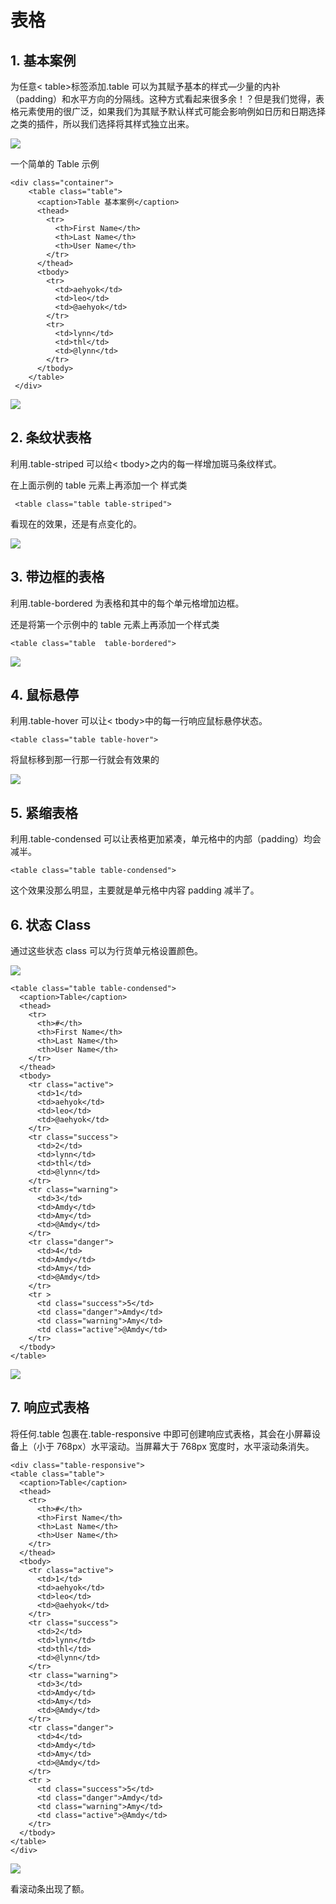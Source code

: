 # 表格

## 1. 基本案例

为任意< table>标签添加.table 可以为其赋予基本的样式—少量的内补（padding）和水平方向的分隔线。这种方式看起来很多余！？但是我们觉得，表格元素使用的很广泛，如果我们为其赋予默认样式可能会影响例如日历和日期选择之类的插件，所以我们选择将其样式独立出来。

![](https://dn-anything-about-doc.qbox.me/bootstrap/30.png)

一个简单的 Table 示例
```
<div class="container">
    <table class="table">  
      <caption>Table 基本案例</caption>  
      <thead>  
        <tr>  
          <th>First Name</th>  
          <th>Last Name</th>
          <th>User Name</th>  
        </tr>  
      </thead>  
      <tbody>  
        <tr>  
          <td>aehyok</td>  
          <td>leo</td> 
          <td>@aehyok</td>  
        </tr>
        <tr>  
          <td>lynn</td>  
          <td>thl</td> 
          <td>@lynn</td>  
        </tr>
      </tbody>  
    </table>  
 </div>
```

![](https://dn-anything-about-doc.qbox.me/bootstrap/31.png)

## 2. 条纹状表格

利用.table-striped 可以给< tbody>之内的每一样增加斑马条纹样式。

在上面示例的 table 元素上再添加一个 样式类
```
 <table class="table table-striped">
```

看现在的效果，还是有点变化的。

![](https://dn-anything-about-doc.qbox.me/bootstrap/32.png)

## 3. 带边框的表格

利用.table-bordered 为表格和其中的每个单元格增加边框。

还是将第一个示例中的 table 元素上再添加一个样式类
```
<table class="table  table-bordered">
```

![](https://dn-anything-about-doc.qbox.me/bootstrap/33.png)

## 4. 鼠标悬停

利用.table-hover 可以让< tbody>中的每一行响应鼠标悬停状态。
```
<table class="table table-hover">
```

将鼠标移到那一行那一行就会有效果的

![](https://dn-anything-about-doc.qbox.me/bootstrap/34.png)

## 5. 紧缩表格

利用.table-condensed 可以让表格更加紧凑，单元格中的内部（padding）均会减半。
```
<table class="table table-condensed">
```

这个效果没那么明显，主要就是单元格中内容 padding 减半了。

## 6. 状态 Class

通过这些状态 class 可以为行货单元格设置颜色。

![](https://dn-anything-about-doc.qbox.me/bootstrap/35.png)

```
<table class="table table-condensed">  
  <caption>Table</caption>  
  <thead>  
    <tr>  
      <th>#</th>
      <th>First Name</th>  
      <th>Last Name</th>
      <th>User Name</th>  
    </tr>  
  </thead>  
  <tbody>  
    <tr class="active">  
      <td>1</td>
      <td>aehyok</td>  
      <td>leo</td> 
      <td>@aehyok</td>  
    </tr>
    <tr class="success">  
      <td>2</td>
      <td>lynn</td>  
      <td>thl</td> 
      <td>@lynn</td>  
    </tr>
    <tr class="warning">  
      <td>3</td> 
      <td>Amdy</td>  
      <td>Amy</td> 
      <td>@Amdy</td>  
    </tr>
    <tr class="danger"> 
      <td>4</td> 
      <td>Amdy</td>  
      <td>Amy</td> 
      <td>@Amdy</td>  
    </tr>
    <tr > 
      <td class="success">5</td> 
      <td class="danger">Amdy</td>  
      <td class="warning">Amy</td> 
      <td class="active">@Amdy</td>  
    </tr>
  </tbody>  
</table>
```

![](https://dn-anything-about-doc.qbox.me/bootstrap/36.png)

## 7. 响应式表格

将任何.table 包裹在.table-responsive 中即可创建响应式表格，其会在小屏幕设备上（小于 768px）水平滚动。当屏幕大于 768px 宽度时，水平滚动条消失。
```
<div class="table-responsive">
<table class="table">  
  <caption>Table</caption>  
  <thead>  
    <tr>  
      <th>#</th>
      <th>First Name</th>  
      <th>Last Name</th>
      <th>User Name</th>  
    </tr>  
  </thead>  
  <tbody>  
    <tr class="active">  
      <td>1</td>
      <td>aehyok</td>  
      <td>leo</td> 
      <td>@aehyok</td>  
    </tr>
    <tr class="success">  
      <td>2</td>
      <td>lynn</td>  
      <td>thl</td> 
      <td>@lynn</td>  
    </tr>
    <tr class="warning">  
      <td>3</td> 
      <td>Amdy</td>  
      <td>Amy</td> 
      <td>@Amdy</td>  
    </tr>
    <tr class="danger"> 
      <td>4</td> 
      <td>Amdy</td>  
      <td>Amy</td> 
      <td>@Amdy</td>  
    </tr>
    <tr > 
      <td class="success">5</td> 
      <td class="danger">Amdy</td>  
      <td class="warning">Amy</td> 
      <td class="active">@Amdy</td>  
    </tr>
  </tbody>  
</table>
</div>
```

![](https://dn-anything-about-doc.qbox.me/bootstrap/37.png)

看滚动条出现了额。
